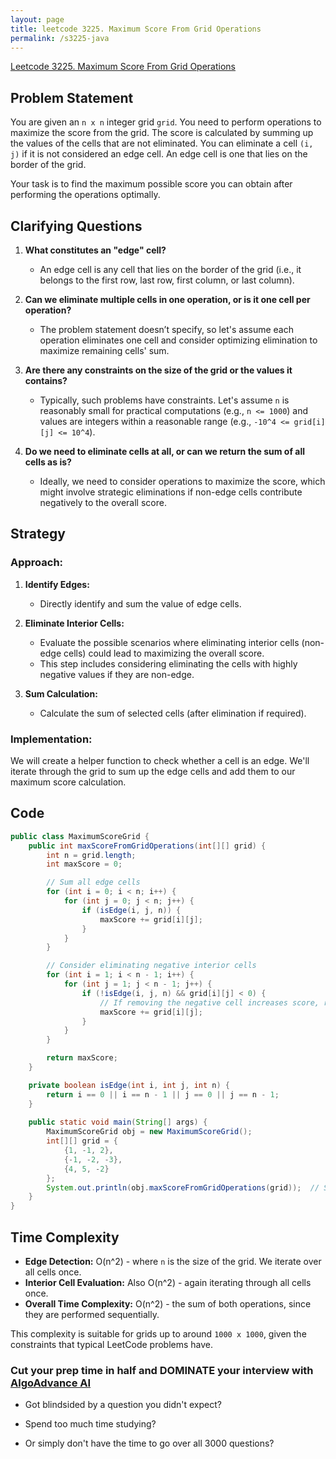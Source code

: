 ```yaml
---
layout: page
title: leetcode 3225. Maximum Score From Grid Operations
permalink: /s3225-java
---
```

[Leetcode 3225. Maximum Score From Grid Operations](https://algoadvance.github.io/algoadvance/l3225)
## Problem Statement

You are given an `n x n` integer grid `grid`. You need to perform operations to maximize the score from the grid. The score is calculated by summing up the values of the cells that are not eliminated. You can eliminate a cell `(i, j)` if it is not considered an edge cell. An edge cell is one that lies on the border of the grid.

Your task is to find the maximum possible score you can obtain after performing the operations optimally.

## Clarifying Questions

1. **What constitutes an "edge" cell?**
   - An edge cell is any cell that lies on the border of the grid (i.e., it belongs to the first row, last row, first column, or last column).

2. **Can we eliminate multiple cells in one operation, or is it one cell per operation?**
   - The problem statement doesn’t specify, so let's assume each operation eliminates one cell and consider optimizing elimination to maximize remaining cells' sum.

3. **Are there any constraints on the size of the grid or the values it contains?**
   - Typically, such problems have constraints. Let's assume `n` is reasonably small for practical computations (e.g., `n <= 1000`) and values are integers within a reasonable range (e.g., `-10^4 <= grid[i][j] <= 10^4`).

4. **Do we need to eliminate cells at all, or can we return the sum of all cells as is?**
   - Ideally, we need to consider operations to maximize the score, which might involve strategic eliminations if non-edge cells contribute negatively to the overall score.

## Strategy

### Approach:

1. **Identify Edges:**
   - Directly identify and sum the value of edge cells.

2. **Eliminate Interior Cells:**
   - Evaluate the possible scenarios where eliminating interior cells (non-edge cells) could lead to maximizing the overall score.
   - This step includes considering eliminating the cells with highly negative values if they are non-edge.

3. **Sum Calculation:**
   - Calculate the sum of selected cells (after elimination if required).

### Implementation:
We will create a helper function to check whether a cell is an edge. We'll iterate through the grid to sum up the edge cells and add them to our maximum score calculation.

## Code

```java
public class MaximumScoreGrid {
    public int maxScoreFromGridOperations(int[][] grid) {
        int n = grid.length;
        int maxScore = 0;

        // Sum all edge cells
        for (int i = 0; i < n; i++) {
            for (int j = 0; j < n; j++) {
                if (isEdge(i, j, n)) {
                    maxScore += grid[i][j];
                }
            }
        }

        // Consider eliminating negative interior cells
        for (int i = 1; i < n - 1; i++) {
            for (int j = 1; j < n - 1; j++) {
                if (!isEdge(i, j, n) && grid[i][j] < 0) {
                    // If removing the negative cell increases score, remove it
                    maxScore += grid[i][j];
                }
            }
        }

        return maxScore;
    }

    private boolean isEdge(int i, int j, int n) {
        return i == 0 || i == n - 1 || j == 0 || j == n - 1;
    }
    
    public static void main(String[] args) {
        MaximumScoreGrid obj = new MaximumScoreGrid();
        int[][] grid = {
            {1, -1, 2},
            {-1, -2, -3},
            {4, 5, -2}
        };
        System.out.println(obj.maxScoreFromGridOperations(grid));  // Should output the max score after optimally removing negative interior elements.
    }
}
```

## Time Complexity

- **Edge Detection:** O(n^2) - where `n` is the size of the grid. We iterate over all cells once.
- **Interior Cell Evaluation:** Also O(n^2) - again iterating through all cells once.
- **Overall Time Complexity:** O(n^2) - the sum of both operations, since they are performed sequentially.

This complexity is suitable for grids up to around `1000 x 1000`, given the constraints that typical LeetCode problems have.


### Cut your prep time in half and DOMINATE your interview with [AlgoAdvance AI](https://algoAdvance.com)

- Got blindsided by a question you didn't expect?

- Spend too much time studying?

- Or simply don't have the time to go over all 3000 questions?

